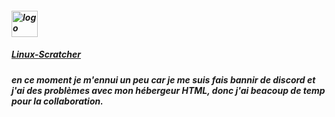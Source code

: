 <!--![Scratch logo S](https://github.com/Linux-Scratcher/Linux-Scratcher/assets/122288570/2eab72c7-9410-4f7f-821a-e7eda042f575)-->
 <h5> <a href="https://scratch.mit.edu/users/Linux-Scratcher"><img src="https://github.com/Linux-Scratcher/Linux-Scratcher/assets/122288570/2eab72c7-9410-4f7f-821a-e7eda042f575" title="logo" heght="42" width="42" ><h5>
   <a href="https://scratch.mit.edu/users/Linux-Scratcher" class="name">Linux-Scratcher</a></h5>
   </div>
<h5>en ce moment je m'ennui un peu car je me suis fais bannir de discord et j'ai des problèmes avec mon hébergeur HTML, donc j'ai beacoup de temp pour la collaboration.</h5>
